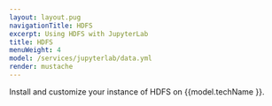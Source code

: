 ```yaml
---
layout: layout.pug
navigationTitle: HDFS
excerpt: Using HDFS with JupyterLab
title: HDFS
menuWeight: 4
model: /services/jupyterlab/data.yml
render: mustache
---
```

Install and customize your instance of HDFS on {{model.techName }}.